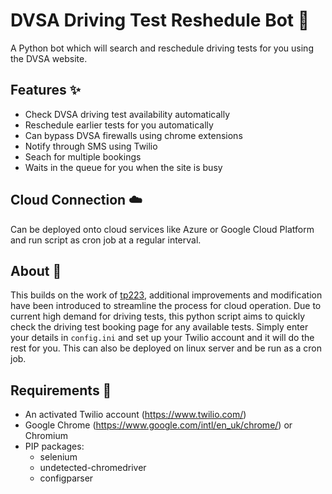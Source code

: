 # DVSA Driving Test Reshedule Bot 🤖
A Python bot which will search and reschedule driving tests for you using the DVSA website. 

## Features ✨
- Check DVSA driving test availability automatically
- Reschedule earlier tests for you automatically
- Can bypass DVSA firewalls using chrome extensions
- Notify through SMS using Twilio
- Seach for multiple bookings
- Waits in the queue for you when the site is busy

## Cloud Connection ☁️
Can be deployed onto cloud services like Azure or Google Cloud Platform and run script as cron job at a regular interval.

## About 📃
This builds on the work of [tp223](https://github.com/tp223), additional improvements and modification have been introduced to streamline the process for cloud operation. Due to current high demand for driving tests, this python script aims to quickly check the driving test booking page for any available tests. Simply enter your details in `config.ini` and set up your Twilio account and it will do the rest for you. This can also be deployed on linux server and be run as a cron job.

## Requirements 🔧
- An activated Twilio account (https://www.twilio.com/)
- Google Chrome (https://www.google.com/intl/en_uk/chrome/) or Chromium
- PIP packages:
  - selenium
  - undetected-chromedriver
  - configparser

